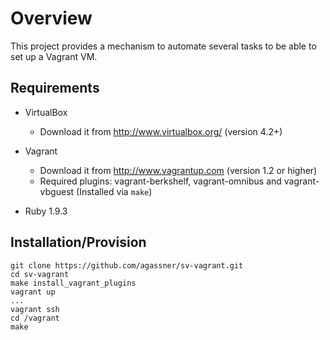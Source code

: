 # Overview

This project provides a mechanism to automate several tasks to be able to set up a Vagrant VM.

## Requirements

* VirtualBox
    - Download it from http://www.virtualbox.org/ (version 4.2+)

* Vagrant
    - Download it from http://www.vagrantup.com (version 1.2 or higher)
    - Required plugins: vagrant-berkshelf, vagrant-omnibus and vagrant-vbguest (Installed via `make`)

* Ruby 1.9.3

## Installation/Provision

```
git clone https://github.com/agassner/sv-vagrant.git
cd sv-vagrant
make install_vagrant_plugins
vagrant up
...
vagrant ssh
cd /vagrant
make
```